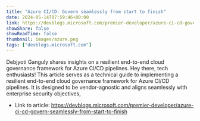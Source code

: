 ```yaml
---
title: "Azure CI/CD: Govern seamlessly from start to finish"
date: 2024-05-14T07:59:46+00:00
link: https://devblogs.microsoft.com/premier-developer/azure-ci-cd-govern-seamlessly-from-start-to-finish
showShare: false
showReadTime: false
thumbnail: images/azure.png
tags: ["devblogs.microsoft.com"]
---
```

Debjyoti Ganguly shares insights on a resilient end-to-end cloud governance framework for Azure CI/CD pipelines. Hey there, tech enthusiasts! This article serves as a technical guide to implementing a resilient end-to-end cloud governance framework for Azure CI/CD pipelines. It is designed to be vendor-agnostic and aligns seamlessly with enterprise security objectives,

- Link to article: https://devblogs.microsoft.com/premier-developer/azure-ci-cd-govern-seamlessly-from-start-to-finish